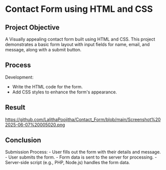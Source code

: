 # Contact Form using HTML and CSS 
## Project Objective
A Visually appealing contact form built using HTML and CSS. This project demonstrates a basic form layout with input fields for name, email, and message, along with a submit button.
## Process
Development:
- Write the HTML code for the form.
- Add CSS styles to enhance the form's appearance.

## Result
https://github.com/LalithaPoojitha/Contact_Form/blob/main/Screenshot%202025-06-07%20005020.png

## Conclusion
Submission Process:
    - User fills out the form with their details and message.
    - User submits the form.
    - Form data is sent to the server for processing.
    - Server-side script (e.g., PHP, Node.js) handles the form data.
